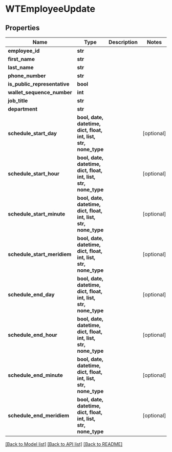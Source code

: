 # WTEmployeeUpdate


## Properties
Name | Type | Description | Notes
------------ | ------------- | ------------- | -------------
**employee_id** | **str** |  | 
**first_name** | **str** |  | 
**last_name** | **str** |  | 
**phone_number** | **str** |  | 
**is_public_representative** | **bool** |  | 
**wallet_sequence_number** | **int** |  | 
**job_title** | **str** |  | 
**department** | **str** |  | 
**schedule_start_day** | **bool, date, datetime, dict, float, int, list, str, none_type** |  | [optional] 
**schedule_start_hour** | **bool, date, datetime, dict, float, int, list, str, none_type** |  | [optional] 
**schedule_start_minute** | **bool, date, datetime, dict, float, int, list, str, none_type** |  | [optional] 
**schedule_start_meridiem** | **bool, date, datetime, dict, float, int, list, str, none_type** |  | [optional] 
**schedule_end_day** | **bool, date, datetime, dict, float, int, list, str, none_type** |  | [optional] 
**schedule_end_hour** | **bool, date, datetime, dict, float, int, list, str, none_type** |  | [optional] 
**schedule_end_minute** | **bool, date, datetime, dict, float, int, list, str, none_type** |  | [optional] 
**schedule_end_meridiem** | **bool, date, datetime, dict, float, int, list, str, none_type** |  | [optional] 

[[Back to Model list]](../README.md#documentation-for-models) [[Back to API list]](../README.md#documentation-for-api-endpoints) [[Back to README]](../README.md)


